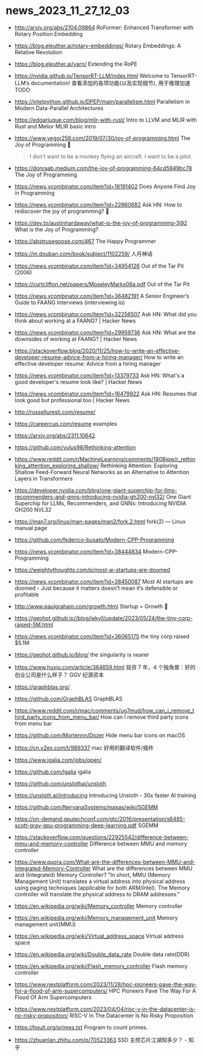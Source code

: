 # news_2023_11_27_12_03

- http://arxiv.org/abs/2104.09864
  RoFormer: Enhanced Transformer with Rotary Position Embedding

- https://blog.eleuther.ai/rotary-embeddings/
  Rotary Embeddings: A Relative Revolution

- https://blog.eleuther.ai/yarn/
  Extending the RoPE

- https://nvidia.github.io/TensorRT-LLM/index.html
  Welcome to TensorRT-LLM’s documentation!
  查看添加的各项功能(以及实现细节), 用于推理加速
  TODO

- https://intelpython.github.io/DPEP/main/parallelism.html
  Parallelism in Modern Data-Parallel Architectures

- https://edgarluque.com/blog/mlir-with-rust/
  Intro to LLVM and MLIR with Rust and Melior
  MLIR basic intro

- https://www.yegor256.com/2019/07/30/joy-of-programming.html
  The Joy of Programming
  🌟
  > I don’t want to be a monkey flying an aircraft. I want to be a pilot.
- https://donraab.medium.com/the-joy-of-programming-64cd5949bc78
  The Joy of Programming
- https://news.ycombinator.com/item?id=16191402
  Does Anyone Find Joy in Programming
- https://news.ycombinator.com/item?id=22860682
  Ask HN: How to rediscover the joy of programming?
  🌟
- https://dev.to/austinhardaway/what-is-the-joy-of-programming-3j92
  What is the Joy of Programming?
- https://abstrusegoose.com/467
  The Happy Programmer
- https://m.douban.com/book/subject/1102259/
  人月神话

- https://news.ycombinator.com/item?id=34954126
  Out of the Tar Pit (2006)
- https://curtclifton.net/papers/MoseleyMarks06a.pdf
  Out of the Tar Pit

- https://news.ycombinator.com/item?id=36482191
  A Senior Engineer’s Guide to FAANG Interviews (interviewing.io)
- https://news.ycombinator.com/item?id=32256507
  Ask HN: What did you think about working at a FAANG? | Hacker News
- https://news.ycombinator.com/item?id=29959736
  Ask HN: What are the downsides of working at FAANG? | Hacker News

- https://stackoverflow.blog/2020/11/25/how-to-write-an-effective-developer-resume-advice-from-a-hiring-manager/
  How to write an effective developer resume: Advice from a hiring manager
- https://news.ycombinator.com/item?id=13379733
  Ask HN: What's a good developer's resume look like? | Hacker News
- https://news.ycombinator.com/item?id=16479922
  Ask HN: Resumes that look good but professional too | Hacker News
- http://russelluresti.com/resume/
- https://careercup.com/resume
  examples

- https://arxiv.org/abs/2311.10642
- https://github.com/vulus98/Rethinking-attention
- https://www.reddit.com/r/MachineLearning/comments/1808jqw/r_rethinking_attention_exploring_shallow/
  Rethinking Attention: Exploring Shallow Feed-Forward Neural Networks as an Alternative to Attention Layers in Transformers

- https://developer.nvidia.com/blog/one-giant-superchip-for-llms-recommenders-and-gnns-introducing-nvidia-gh200-nvl32/
  One Giant Superchip for LLMs, Recommenders, and GNNs: Introducing NVIDIA GH200 NVL32

- https://man7.org/linux/man-pages/man2/fork.2.html
  fork(2) — Linux manual page

- https://github.com/federico-busato/Modern-CPP-Programming
- https://news.ycombinator.com/item?id=38444834
  Modern-CPP-Programming

- https://weightythoughts.com/p/most-ai-startups-are-doomed
- https://news.ycombinator.com/item?id=38450087
  Most AI startups are doomed - Just because it matters doesn’t mean it’s defensible or profitable

- http://www.paulgraham.com/growth.html
  Startup = Growth
  🌟

- https://geohot.github.io//blog/jekyll/update/2023/05/24/the-tiny-corp-raised-5M.html
- https://news.ycombinator.com/item?id=36065175
  the tiny corp raised $5.1M

- https://geohot.github.io/blog/
  the singularity is nearer

- https://www.huxiu.com/article/364659.html
  投资 7 年，4 个独角兽：好的创业公司是什么样子？
  GGV 纪源资本

- https://graphblas.org/
- https://github.com/GraphBLAS
  GraphBLAS

- https://www.reddit.com/r/mac/comments/ug7mud/how_can_i_remove_third_party_icons_from_menu_bar/
  How can I remove third party icons from menu bar
- https://github.com/Mortennn/Dozer
  Hide menu bar icons on macOS

- https://cn.v2ex.com/t/989337
  mac 好用的翻译软件/插件

- https://www.igalia.com/jobs/open/
- https://github.com/Igalia
  igalia

- https://github.com/unslothai/unsloth
- https://unsloth.ai/introducing
  Introducing Unsloth - 30x faster AI training

- https://github.com/NervanaSystems/maxas/wiki/SGEMM
- https://on-demand.gputechconf.com/gtc/2016/presentation/s6485-scott-gray-gpu-programming-deep-learning.pdf
  SGEMM

- https://stackoverflow.com/questions/22925542/difference-between-mmu-and-memory-controller
  Difference between MMU and memory controller
- https://www.quora.com/What-are-the-differences-between-MMU-and-Integrated-Memory-Controller
  What are the differences between MMU and (Integrated) Memory Controller?
  "In short, MMU (Memory Management Unit) translates a virtual address into physical address using paging techniques (applicable for both ARM/Intel). The Memory controller will translate the physical address to DRAM addresses."
- https://en.wikipedia.org/wiki/Memory_controller
  Memory controller
- https://en.wikipedia.org/wiki/Memory_management_unit
  Memory management unit(MMU)
- https://en.wikipedia.org/wiki/Virtual_address_space
  Virtual address space
- https://en.wikipedia.org/wiki/Double_data_rate
  Double data rate(DDR)
- https://en.wikipedia.org/wiki/Flash_memory_controller
  Flash memory controller

- https://www.nextplatform.com/2023/11/28/hpc-pioneers-pave-the-way-for-a-flood-of-arm-supercomputers/
  HPC Pioneers Pave The Way For A Flood Of Arm Supercomputers

- https://www.nextplatform.com/2023/04/04/risc-v-in-the-datacenter-is-no-risky-proposition/
  RISC-V In The Datacenter Is No Risky Proposition

- https://hoult.org/primes.txt
  Program to count primes.

- https://zhuanlan.zhihu.com/p/70523363
  SSD 主控芯片江湖知多少？ - 知乎
